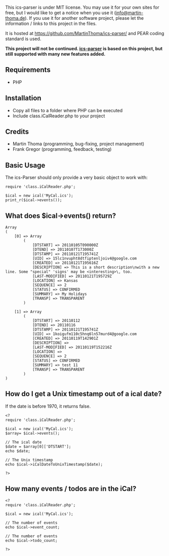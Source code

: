 This ics-parser is under MIT license. You may use it for your own sites for
free, but I would like to get a notice when you use it (info@martin-thoma.de).
If you use it for another software project, please let the information / links
to this project in the files.

It is hosted at https://github.com/MartinThoma/ics-parser/ and PEAR coding standard is
used.

**This project will not be continued. [ics-parser](https://github.com/u01jmg3/ics-parser) is based on this project, but still supported with many new features added.**


## Requirements

  * PHP



## Installation

  * Copy all files to a folder where PHP can be executed
  * Include class.iCalReader.php to your project

## Credits

* Martin Thoma (programming, bug-fixing, project management)
* Frank Gregor (programming, feedback, testing)


## Basic Usage ##
The ics-Parser should only provide a very basic object to work with:

```
require 'class.iCalReader.php';

$ical = new ical('MyCal.ics');
print_r($ical->events());
```

## What does $ical->events() return? ##
```
Array
(
    [0] => Array
        (
            [DTSTART] => 20110105T090000Z
            [DTEND] => 20110107T173000Z
            [DTSTAMP] => 20110121T195741Z
            [UID] => 15lc1nvupht8dtfiptenljoiv4@google.com
            [CREATED] => 20110121T195616Z
            [DESCRIPTION] => This is a short description\nwith a new line. Some "special" 'signs' may be <interesting>\, too.
            [LAST-MODIFIED] => 20110121T195729Z
            [LOCATION] => Kansas
            [SEQUENCE] => 2
            [STATUS] => CONFIRMED
            [SUMMARY] => My Holidays
            [TRANSP] => TRANSPARENT
        )

    [1] => Array
        (
            [DTSTART] => 20110112
            [DTEND] => 20110116
            [DTSTAMP] => 20110121T195741Z
            [UID] => 1koigufm110c5hnq6ln57murd4@google.com
            [CREATED] => 20110119T142901Z
            [DESCRIPTION] => 
            [LAST-MODIFIED] => 20110119T152216Z
            [LOCATION] => 
            [SEQUENCE] => 2
            [STATUS] => CONFIRMED
            [SUMMARY] => test 11
            [TRANSP] => TRANSPARENT
        )
)
```

## How do I get a Unix timestamp out of a ical date? ##
If the date is before 1970, it returns false.

```
<?
require 'class.iCalReader.php';

$ical = new ical('MyCal.ics');
$array= $ical->events();

// The ical date
$date = $array[0]['DTSTART'];
echo $date;

// The Unix timestamp
echo $ical->iCalDateToUnixTimestamp($date);

?>
```

## How many events / todos are in the iCal? ##
```
<?
require 'class.iCalReader.php';

$ical = new ical('MyCal.ics');

// The number of events
echo $ical->event_count;

// The number of events
echo $ical->todo_count;

?>
```
